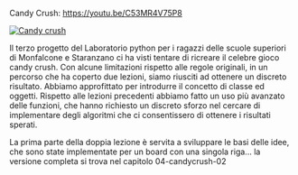 Candy Crush: https://youtu.be/C53MR4V75P8

[![Candy crush](https://img.youtube.com/vi/C53MR4V75P8/hqdefault.jpg)](https://youtu.be/C53MR4V75P8)


Il terzo progetto del Laboratorio python per i ragazzi delle scuole superiori di Monfalcone e Staranzano ci ha visti tentare di ricreare il celebre gioco candy crush. Con alcune limitazioni rispetto alle regole originali, in un percorso che ha coperto due lezioni, siamo riusciti ad ottenere un discreto risultato.
Abbiamo approfittato per introdurre il concetto di classe ed oggetti.
Rispetto alle lezioni precedenti abbiamo fatto un uso più avanzato delle funzioni, che hanno richiesto un discreto sforzo nel cercare di implementare degli algoritmi che ci consentissero di ottenere i risultati sperati.

La prima parte della doppia lezione è servita a sviluppare le basi delle idee, che sono state implementate per un board con una singola riga... la versione completa si trova nel capitolo 04-candycrush-02
